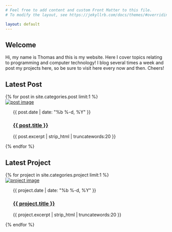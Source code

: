 ```yaml
---
# Feel free to add content and custom Front Matter to this file.
# To modify the layout, see https://jekyllrb.com/docs/themes/#overriding-theme-defaults

layout: default
---
```


<h2>Welcome</h2>

Hi, my name is Thomas and this is my website. Here I cover topics relating to programming and computer technology! I blog several times a week and post my projects here, so be sure to visit here every now and then. Cheers!

<h2>Latest Post</h2>
{% for post in site.categories.post limit:1 %}
<div class="post-ctn">
    <a href="{{ post.url | prepend: site.baseurl }}">
		<img src="{{ post.post-image }}" alt="post image" class="post-image">
	</a>
    <ul>
        <time>{{ post.date | date: "%b %-d, %Y" }}</time>
        <h3><a href="{{ post.url | prepend: site.baseurl }}">{{ post.title }}</a></h3>
        {{ post.excerpt | strip_html | truncatewords:20 }}
    </ul>
</div>
{% endfor %}

<h2>Latest Project</h2>
{% for project in site.categories.project limit:1 %}
<div class="post-ctn">
    <a href="{{ project.url | prepend: site.baseurl }}">
		<img src="{{ project.post-image }}" alt="project image" class="post-image">
	</a>
    <ul>
        <time>{{ project.date | date: "%b %-d, %Y" }}</time>
        <h3><a href="{{ project.url | prepend: site.baseurl }}">{{ project.title }}</a></h3>
        {{ project.excerpt | strip_html | truncatewords:20 }}
    </ul>
</div>
{% endfor %}